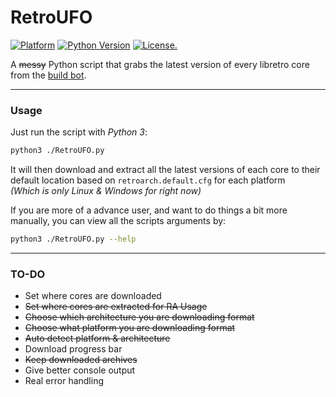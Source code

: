 # RetroUFO
[![Platform](https://img.shields.io/badge/Platform-Linux--64-yellow.svg)](https://getfedora.org/en/workstation/download/)
[![Python Version](https://img.shields.io/pypi/pyversions/Django.svg)](https://www.python.org/downloads/) [![License.](https://img.shields.io/github/license/mashape/apistatus.svg)](https://opensource.org/licenses/MIT)

A ~~messy~~ Python script that grabs the latest version of every libretro core from the [build bot](https://buildbot.libretro.com/).  

***
### Usage

Just run the script with _Python 3_:

```bash
python3 ./RetroUFO.py
```

It will then download and extract all the latest versions of each core to their default location based on `retroarch.default.cfg` for each platform  
_(Which is only Linux & Windows for right now)_

If you are more of a advance user, and want to do things a bit more manually, you can view all the scripts arguments by:
```bash
python3 ./RetroUFO.py --help
```


***
### TO-DO

- Set where cores are downloaded
- ~~Set where cores are extracted for RA Usage~~
- ~~Choose which architecture you are downloading format~~
- ~~Choose what platform you are downloading format~~
- ~~Auto detect platform & architecture~~
- Download progress bar
- ~~Keep downloaded archives~~
- Give better console output
- Real error handling
